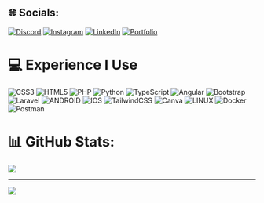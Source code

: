 ## 🌐 Socials:
[![Discord](https://img.shields.io/badge/Discord-%237289DA.svg?logo=discord&logoColor=white)](https://discord.gg/DhdHV2cmf8) 
[![Instagram](https://img.shields.io/badge/Instagram-%23E4405F.svg?logo=Instagram&logoColor=white)](https://instagram.com/anggi_irawan20) 
[![LinkedIn](https://img.shields.io/badge/LinkedIn-%230077B5.svg?logo=linkedin&logoColor=white)](https://linkedin.com/in/muhamad-anggi-irawan-24089a234) 
[![Portfolio](https://img.shields.io/badge/Website-%230077B5.svg?logo=website&logoColor=white)](https://ilovely20.github.io/mai/) 


# 💻 Experience I Use
![CSS3](https://img.shields.io/badge/css3-%231572B6.svg?style=for-the-badge&logo=css3&logoColor=white) ![HTML5](https://img.shields.io/badge/html5-%23E34F26.svg?style=for-the-badge&logo=html5&logoColor=white) ![PHP](https://img.shields.io/badge/php-%23777BB4.svg?style=for-the-badge&logo=php&logoColor=white) ![Python](https://img.shields.io/badge/python-3670A0?style=for-the-badge&logo=python&logoColor=ffdd54) ![TypeScript](https://img.shields.io/badge/typescript-%23007ACC.svg?style=for-the-badge&logo=typescript&logoColor=white) ![Angular](https://img.shields.io/badge/angular-%23DD0031.svg?style=for-the-badge&logo=angular&logoColor=white) ![Bootstrap](https://img.shields.io/badge/bootstrap-%23563D7C.svg?style=for-the-badge&logo=bootstrap&logoColor=white)  ![Laravel](https://img.shields.io/badge/laravel-%23FF2D20.svg?style=for-the-badge&logo=laravel&logoColor=white) ![ANDROID](https://img.shields.io/badge/android-%2320232a.svg?style=for-the-badge&logo=android&logoColor=%a4c639) ![IOS](https://img.shields.io/badge/IOS-%2320232a.svg?style=for-the-badge&logo=apple&logoColor=white) ![TailwindCSS](https://img.shields.io/badge/tailwindcss-%2338B2AC.svg?style=for-the-badge&logo=tailwind-css&logoColor=white) ![Canva](https://img.shields.io/badge/Canva-%2300C4CC.svg?style=for-the-badge&logo=Canva&logoColor=white)  ![LINUX](https://img.shields.io/badge/Linux-FCC624?style=for-the-badge&logo=linux&logoColor=black) ![Docker](https://img.shields.io/badge/docker-%230db7ed.svg?style=for-the-badge&logo=docker&logoColor=white) ![Postman](https://img.shields.io/badge/Postman-FF6C37?style=for-the-badge&logo=postman&logoColor=white)

# 📊 GitHub Stats:
![](https://github-readme-stats.vercel.app/api/top-langs/?username=iLovely20&theme=dark&hide_border=false&include_all_commits=true&count_private=true&layout=compact)


---
[![](https://visitcount.itsvg.in/api?id=iLovely20&icon=0&color=0)](https://visitcount.itsvg.in)


  
<!-- Proudly created with GPRM ( https://gprm.itsvg.in ) -->

